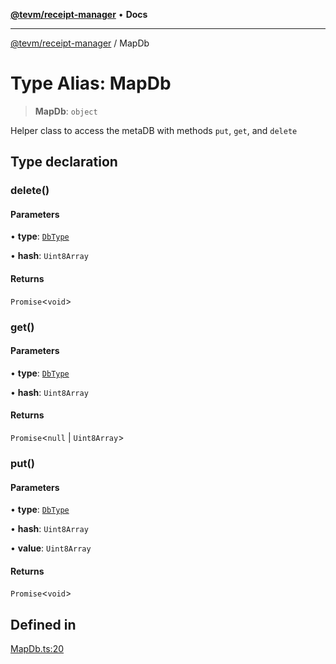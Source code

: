 [**@tevm/receipt-manager**](../README.md) • **Docs**

***

[@tevm/receipt-manager](../globals.md) / MapDb

# Type Alias: MapDb

> **MapDb**: `object`

Helper class to access the metaDB with methods `put`, `get`, and `delete`

## Type declaration

### delete()

#### Parameters

• **type**: [`DbType`](DbType.md)

• **hash**: `Uint8Array`

#### Returns

`Promise`\<`void`\>

### get()

#### Parameters

• **type**: [`DbType`](DbType.md)

• **hash**: `Uint8Array`

#### Returns

`Promise`\<`null` \| `Uint8Array`\>

### put()

#### Parameters

• **type**: [`DbType`](DbType.md)

• **hash**: `Uint8Array`

• **value**: `Uint8Array`

#### Returns

`Promise`\<`void`\>

## Defined in

[MapDb.ts:20](https://github.com/evmts/tevm-monorepo/blob/main/packages/receipt-manager/src/MapDb.ts#L20)
